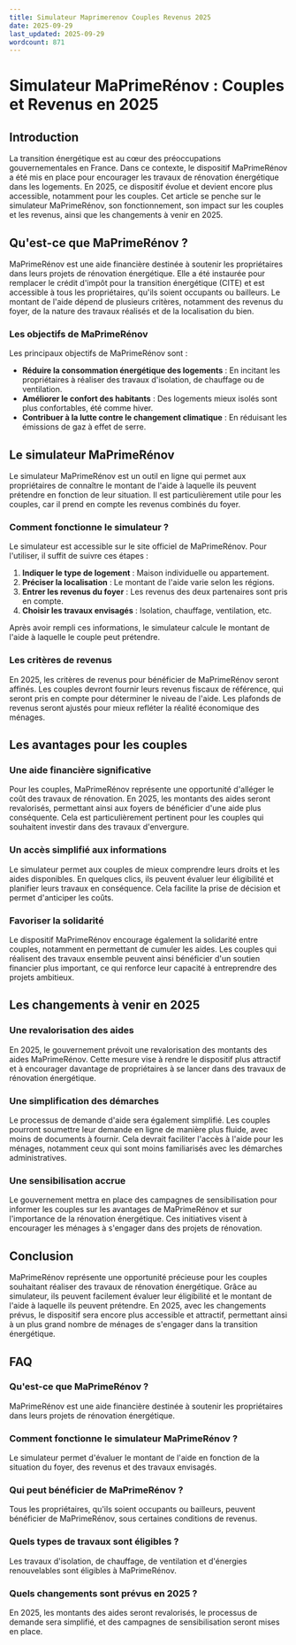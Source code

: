 ```yaml
---
title: Simulateur Maprimerenov Couples Revenus 2025
date: 2025-09-29
last_updated: 2025-09-29
wordcount: 871
---
```


# Simulateur MaPrimeRénov : Couples et Revenus en 2025

## Introduction

La transition énergétique est au cœur des préoccupations gouvernementales en France. Dans ce contexte, le dispositif MaPrimeRénov a été mis en place pour encourager les travaux de rénovation énergétique dans les logements. En 2025, ce dispositif évolue et devient encore plus accessible, notamment pour les couples. Cet article se penche sur le simulateur MaPrimeRénov, son fonctionnement, son impact sur les couples et les revenus, ainsi que les changements à venir en 2025.

## Qu'est-ce que MaPrimeRénov ?

MaPrimeRénov est une aide financière destinée à soutenir les propriétaires dans leurs projets de rénovation énergétique. Elle a été instaurée pour remplacer le crédit d'impôt pour la transition énergétique (CITE) et est accessible à tous les propriétaires, qu'ils soient occupants ou bailleurs. Le montant de l'aide dépend de plusieurs critères, notamment des revenus du foyer, de la nature des travaux réalisés et de la localisation du bien.

### Les objectifs de MaPrimeRénov

Les principaux objectifs de MaPrimeRénov sont :

- **Réduire la consommation énergétique des logements** : En incitant les propriétaires à réaliser des travaux d'isolation, de chauffage ou de ventilation.
- **Améliorer le confort des habitants** : Des logements mieux isolés sont plus confortables, été comme hiver.
- **Contribuer à la lutte contre le changement climatique** : En réduisant les émissions de gaz à effet de serre.

## Le simulateur MaPrimeRénov

Le simulateur MaPrimeRénov est un outil en ligne qui permet aux propriétaires de connaître le montant de l'aide à laquelle ils peuvent prétendre en fonction de leur situation. Il est particulièrement utile pour les couples, car il prend en compte les revenus combinés du foyer.

### Comment fonctionne le simulateur ?

Le simulateur est accessible sur le site officiel de MaPrimeRénov. Pour l'utiliser, il suffit de suivre ces étapes :

1. **Indiquer le type de logement** : Maison individuelle ou appartement.
2. **Préciser la localisation** : Le montant de l'aide varie selon les régions.
3. **Entrer les revenus du foyer** : Les revenus des deux partenaires sont pris en compte.
4. **Choisir les travaux envisagés** : Isolation, chauffage, ventilation, etc.

Après avoir rempli ces informations, le simulateur calcule le montant de l'aide à laquelle le couple peut prétendre.

### Les critères de revenus

En 2025, les critères de revenus pour bénéficier de MaPrimeRénov seront affinés. Les couples devront fournir leurs revenus fiscaux de référence, qui seront pris en compte pour déterminer le niveau de l'aide. Les plafonds de revenus seront ajustés pour mieux refléter la réalité économique des ménages.

## Les avantages pour les couples

### Une aide financière significative

Pour les couples, MaPrimeRénov représente une opportunité d'alléger le coût des travaux de rénovation. En 2025, les montants des aides seront revalorisés, permettant ainsi aux foyers de bénéficier d'une aide plus conséquente. Cela est particulièrement pertinent pour les couples qui souhaitent investir dans des travaux d'envergure.

### Un accès simplifié aux informations

Le simulateur permet aux couples de mieux comprendre leurs droits et les aides disponibles. En quelques clics, ils peuvent évaluer leur éligibilité et planifier leurs travaux en conséquence. Cela facilite la prise de décision et permet d'anticiper les coûts.

### Favoriser la solidarité

Le dispositif MaPrimeRénov encourage également la solidarité entre couples, notamment en permettant de cumuler les aides. Les couples qui réalisent des travaux ensemble peuvent ainsi bénéficier d'un soutien financier plus important, ce qui renforce leur capacité à entreprendre des projets ambitieux.

## Les changements à venir en 2025

### Une revalorisation des aides

En 2025, le gouvernement prévoit une revalorisation des montants des aides MaPrimeRénov. Cette mesure vise à rendre le dispositif plus attractif et à encourager davantage de propriétaires à se lancer dans des travaux de rénovation énergétique.

### Une simplification des démarches

Le processus de demande d'aide sera également simplifié. Les couples pourront soumettre leur demande en ligne de manière plus fluide, avec moins de documents à fournir. Cela devrait faciliter l'accès à l'aide pour les ménages, notamment ceux qui sont moins familiarisés avec les démarches administratives.

### Une sensibilisation accrue

Le gouvernement mettra en place des campagnes de sensibilisation pour informer les couples sur les avantages de MaPrimeRénov et sur l'importance de la rénovation énergétique. Ces initiatives visent à encourager les ménages à s'engager dans des projets de rénovation.

## Conclusion

MaPrimeRénov représente une opportunité précieuse pour les couples souhaitant réaliser des travaux de rénovation énergétique. Grâce au simulateur, ils peuvent facilement évaluer leur éligibilité et le montant de l'aide à laquelle ils peuvent prétendre. En 2025, avec les changements prévus, le dispositif sera encore plus accessible et attractif, permettant ainsi à un plus grand nombre de ménages de s'engager dans la transition énergétique.

## FAQ

### Qu'est-ce que MaPrimeRénov ?

MaPrimeRénov est une aide financière destinée à soutenir les propriétaires dans leurs projets de rénovation énergétique.

### Comment fonctionne le simulateur MaPrimeRénov ?

Le simulateur permet d'évaluer le montant de l'aide en fonction de la situation du foyer, des revenus et des travaux envisagés.

### Qui peut bénéficier de MaPrimeRénov ?

Tous les propriétaires, qu'ils soient occupants ou bailleurs, peuvent bénéficier de MaPrimeRénov, sous certaines conditions de revenus.

### Quels types de travaux sont éligibles ?

Les travaux d'isolation, de chauffage, de ventilation et d'énergies renouvelables sont éligibles à MaPrimeRénov.

### Quels changements sont prévus en 2025 ?

En 2025, les montants des aides seront revalorisés, le processus de demande sera simplifié, et des campagnes de sensibilisation seront mises en place.